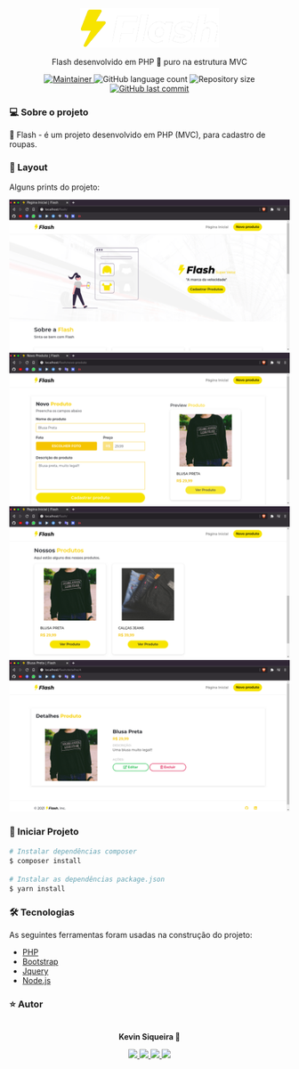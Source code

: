 <p align="center">
  <a href="https://unform.dev">
    <img src="./readme/brand.png" width="250" alt="Flash" />
  </a>
</p>

<p align="center">Flash desenvolvido em PHP 🐘 puro na estrutura MVC</p>
<p align="center">

<a href="https://github.com/kevind3v">
<img alt="Maintainer" src="https://img.shields.io/badge/Criado%20por-@kevind3v-ef4?style=for-the-badge">
</a>

<img alt="GitHub language count" src="https://img.shields.io/github/languages/count/kevind3v/flash?color=3a5793&style=for-the-badge">

<img alt="Repository size" src="https://img.shields.io/github/repo-size/kevind3v/flash?color=ef4444&style=for-the-badge">

<a href="https://github.com/kevind3v/blog/commits/main">
    <img alt="GitHub last commit" src="https://img.shields.io/github/last-commit/kevind3v/flash?style=for-the-badge">
  </a>
</p>

### 💻 Sobre o projeto

🐘 Flash - é um projeto desenvolvido em PHP (MVC), para cadastro de roupas.

### 🎨 Layout

Alguns prints do projeto:

![print1](readme/print01.png)
![print2](readme/print02.png)
![print3](readme/print03.png)
![print4](readme/print04.png)

### 🎲 Iniciar Projeto

```bash
# Instalar dependências composer
$ composer install

# Instalar as dependências package.json
$ yarn install
```

### 🛠 Tecnologias

As seguintes ferramentas foram usadas na construção do projeto:

- [PHP](https://www.php.net/)
- [Bootstrap](https://getbootstrap.com/docs/4.0/getting-started/introduction/)
- [Jquery](https://jquery.com/)
- [Node.js](https://nodejs.org/en/)

### ⭐️ Autor

<p align="center">
<a href="https://github.com/kevind3v/">
 <img style="border-radius: 50%;" src="https://github.com/kevind3v.png" width="100px;" alt=""/>
</a>
 <br />
 <b>Kevin Siqueira 🐘</b>
</p>

<p align="center">

<a href="mailto:kevinsiqueira.dev@gmail.com" alt="E-mail" target="_blank">
    <img src="https://img.shields.io/badge/-Gmail-c14438?style=for-the-badge&logo=Gmail&logoColor=white" />
</a>

<a href="https://www.linkedin.com/in/kevinssiqueira/" alt="LinkedIn" target="_blank">
    <img src="https://img.shields.io/badge/-LinkedIn-blue?style=for-the-badge&logo=Linkedin&logoColor=white" />
</a>

<a href="https://www.instagram.com/kevind3v/" alt="Instagram" target="_blank">
    <img src="https://img.shields.io/badge/-Instagram-%23E4405F?style=for-the-badge&logo=Instagram&logoColor=white" />
</a>

<a href="https://kevinsiqueira.vercel.app" alt="Instagram" target="_blank">
    <img src="https://img.shields.io/badge/-portf%C3%B3lio-black?style=for-the-badge&logo=vercel&logoColor=white" />
</a>

</p>
